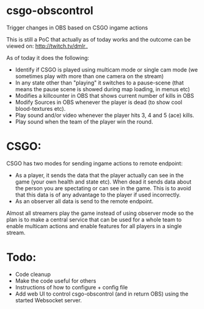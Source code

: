 # csgo-obscontrol
Trigger changes in OBS based on CSGO ingame actions

This is still a PoC that actually as of today works and the outcome can be viewed on: http://twitch.tv/dmlr_

As of today it does the following:
- Identify if CSGO is played using multicam mode or single cam mode (we sometimes play with more than one camera on the stream)
- In any state other than "playing" it switches to a pause-scene (that means the pause scene is showed during map loading, in menus etc)
- Modifies a killcounter in OBS that shows current number of kills in OBS
- Modify Sources in OBS whenever the player is dead (to show cool blood-textures etc).
- Play sound and/or video whenever the player hits 3, 4 and 5 (ace) kills.
- Play sound when the team of the player win the round.

# CSGO:
CSGO has two modes for sending ingame actions to remote endpoint:
- As a player, it sends the data that the player actually can see in the game (your own health and state etc). When dead it sends data about the person you are spectating or can see in the game. This is to avoid that this data is of any advantage to the player if used incorrectly.
- As an observer all data is send to the remote endpoint.

Almost all streamers play the game instead of using observer mode so the plan is to make a central service that can be used for a whole team to enable multicam actions and enable features for all players in a single stream.

# Todo:
- Code cleanup
- Make the code useful for others
- Instructions of how to configure + config file
- Add web UI to control csgo-obscontrol (and in return OBS) using the started Websocket server.
